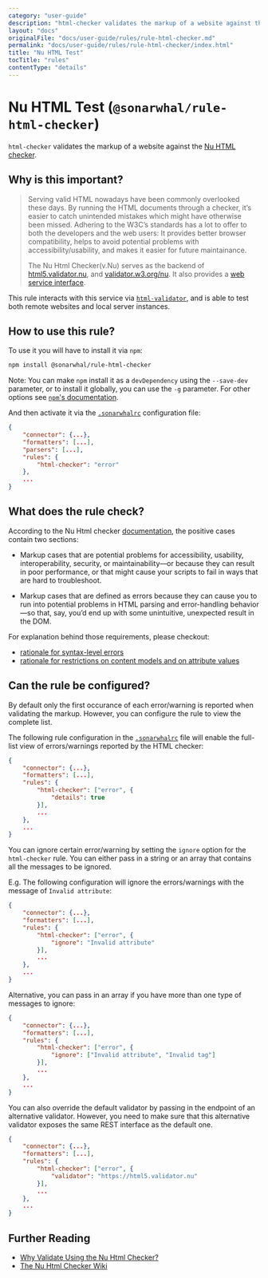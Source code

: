 ```yaml
---
category: "user-guide"
description: "html-checker validates the markup of a website against theNu HTML checker."
layout: "docs"
originalFile: "docs/user-guide/rules/rule-html-checker.md"
permalink: "docs/user-guide/rules/rule-html-checker/index.html"
title: "Nu HTML Test"
tocTitle: "rules"
contentType: "details"
---
```

# Nu HTML Test (`@sonarwhal/rule-html-checker`)

`html-checker` validates the markup of a website against the
[Nu HTML checker][nu html checker].

## Why is this important?

> Serving valid HTML nowadays have been commonly overlooked these days.
> By running the HTML documents through a checker, it’s easier to catch
> unintended mistakes which might have otherwise been missed.
> Adhering to the W3C’s standards has a lot to offer to both the
> developers and the web users: It provides better browser compatibility,
> helps to avoid potential problems with accessibility/usability,
> and makes it easier for future maintainance.
>
> The Nu Html Checker(v.Nu) serves as the backend of
> [html5.validator.nu][html5 validator], and
> [validator.w3.org/nu][w3 validator].
> It also provides a [web service interface][validator interface].

This rule interacts with this service via [`html-validator`][html-validator],
and is able to test both remote websites and local server instances.

## How to use this rule?

To use it you will have to install it via `npm`:

```bash
npm install @sonarwhal/rule-html-checker
```

Note: You can make `npm` install it as a `devDependency` using the `--save-dev`
parameter, or to install it globally, you can use the `-g` parameter. For
other options see
[`npm`'s documentation](https://docs.npmjs.com/cli/install).

And then activate it via the [`.sonarwhalrc`][sonarwhalrc]
configuration file:

```json
{
    "connector": {...},
    "formatters": [...],
    "parsers": [...],
    "rules": {
        "html-checker": "error"
    },
    ...
}
```

## What does the rule check?

According to the Nu Html checker [documentation][nu html checker docs],
the positive cases contain two sections:

* Markup cases that are potential problems for accessibility,
  usability, interoperability, security, or maintainability—or because
  they can result in poor performance, or that might cause your scripts
  to fail in ways that are hard to troubleshoot.

* Markup cases that are defined as errors because they can cause you
  to run into potential problems in HTML parsing and error-handling
  behavior—so that, say, you’d end up with some unintuitive, unexpected
  result in the DOM.

For explanation behind those requirements, please checkout:

* [rationale for syntax-level errors](https://www.w3.org/TR/html/introduction.html#syntax-errors)
* [rationale for restrictions on content models and on attribute values](https://www.w3.org/TR/html/introduction.html#restrictions-on-content-models-and-on-attribute-values)

## Can the rule be configured?

By default only the first occurance of each error/warning is reported
when validating the markup. However, you can configure the rule to view
the complete list.

The following rule configuration in the [`.sonarwhalrc`][sonarwhalrc]
file will enable the full-list view of errors/warnings reported by the
HTML checker:

```json
{
    "connector": {...},
    "formatters": [...],
    "rules": {
        "html-checker": ["error", {
            "details": true
        }],
        ...
    },
    ...
}
```

You can ignore certain error/warning by setting the `ignore` option
for the `html-checker` rule. You can either pass in a string or an
array that contains all the messages to be ignored.

E.g. The following configuration will ignore the errors/warnings with
the message of `Invalid attribute`:

```json
{
    "connector": {...},
    "formatters": [...],
    "rules": {
        "html-checker": ["error", {
            "ignore": "Invalid attribute"
        }],
        ...
    },
    ...
}
```

Alternative, you can pass in an array if you have more than one type
of messages to ignore:

```json
{
    "connector": {...},
    "formatters": [...],
    "rules": {
        "html-checker": ["error", {
            "ignore": ["Invalid attribute", "Invalid tag"]
        }],
        ...
    },
    ...
}
```

You can also override the default validator by passing in the endpoint
of an alternative validator. However, you need to make sure that this
alternative validator exposes the same REST interface as the default one.

```json
{
    "connector": {...},
    "formatters": [...],
    "rules": {
        "html-checker": ["error", {
            "validator": "https://html5.validator.nu"
        }],
        ...
    },
    ...
}
```

## Further Reading

* [Why Validate Using the Nu Html Checker?][nu html checker docs]
* [The Nu Html Checker Wiki](https://github.com/validator/validator/wiki)

<!-- Link labels: -->

[html-validator]: https://www.npmjs.com/package/html-validator
[html5 validator]: https://html5.validator.nu
[nu html checker docs]: https://validator.w3.org/nu/about.html
[nu html checker]: https://validator.github.io/validator/
[sonarwhalrc]: https://sonarwhal.com/docs/user-guide/further-configuration/sonarwhalrc-formats/
[validator interface]: https://github.com/validator/validator/wiki/Service-%C2%BB-HTTP-interface
[w3 validator]: https://validator.w3.org/nu/

